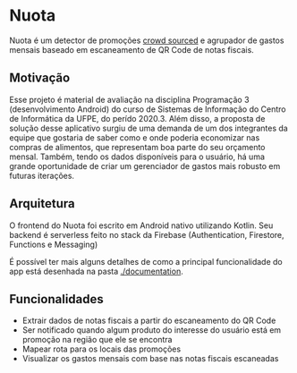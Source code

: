 # Nuota
Nuota é um detector de promoções [crowd sourced](https://en.wikipedia.org/wiki/Crowdsourcing) e agrupador de gastos mensais baseado em escaneamento de QR Code de notas fiscais.

## Motivação
Esse projeto é material de avaliação na disciplina Programação 3 (desenvolvimento Android) do curso de Sistemas de Informação do Centro de Informática da UFPE, do perído 2020.3. Além disso, a proposta de solução desse aplicativo surgiu de uma demanda de um dos integrantes da equipe que gostaria de saber como e onde poderia economizar nas compras de alimentos, que representam boa parte do seu orçamento mensal. Também, tendo os dados disponíveis para o usuário, há uma grande oportunidade de criar um gerenciador de gastos mais robusto em futuras iterações.

## Arquitetura
O frontend do Nuota foi escrito em Android nativo utilizando Kotlin. Seu backend é serverless feito no stack da Firebase (Authentication, Firestore, Functions e Messaging)

É possível ter mais alguns detalhes de como a principal funcionalidade do app está desenhada na pasta [./documentation](https://github.com/ricardoebbers/nuota/tree/master/documentation).

## Funcionalidades
* Extrair dados de notas fiscais a partir do escaneamento do QR Code
* Ser notificado quando algum produto do interesse do usuário está em promoção na região que ele se encontra
* Mapear rota para os locais das promoções
* Visualizar os gastos mensais com base nas notas fiscais escaneadas

